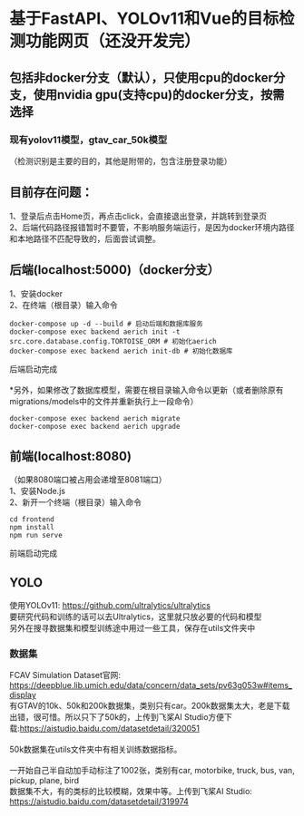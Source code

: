 # 基于FastAPI、YOLOv11和Vue的目标检测功能网页（还没开发完）
## 包括非docker分支（默认），只使用cpu的docker分支，使用nvidia gpu(支持cpu)的docker分支，按需选择
### 现有yolov11模型，gtav_car_50k模型
（检测识别是主要的目的，其他是附带的，包含注册登录功能）
## 目前存在问题：
1、登录后点击Home页，再点击click，会直接退出登录，并跳转到登录页\
2、后端代码路径报错暂时不要管，不影响服务端运行，是因为docker环境内路径和本地路径不匹配导致的，后面尝试调整。
## 后端(localhost:5000)（docker分支）
1、安装docker\
2、在终端（根目录）输入命令
```
docker-compose up -d --build # 启动后端和数据库服务
docker-compose exec backend aerich init -t src.core.database.config.TORTOISE_ORM # 初始化aerich
docker-compose exec backend aerich init-db # 初始化数据库

```
后端启动完成\
\
*另外，如果修改了数据库模型，需要在根目录输入命令以更新（或者删除原有migrations/models中的文件并重新执行上一段命令）
```
docker-compose exec backend aerich migrate
docker-compose exec backend aerich upgrade
```
## 前端(localhost:8080)
（如果8080端口被占用会递增至8081端口）\
1、安装Node.js\
2、新开一个终端（根目录）输入命令
```
cd frontend
npm install
npm run serve
```
前端启动完成
## YOLO
使用YOLOv11: https://github.com/ultralytics/ultralytics \
要研究代码和训练的话可以去Ultralytics，这里就只放必要的代码和模型\
另外在搜寻数据集和模型训练途中用过一些工具，保存在utils文件夹中
### 数据集
FCAV Simulation Dataset官网: https://deepblue.lib.umich.edu/data/concern/data_sets/pv63g053w#items_display \
有GTAV的10k、50k和200k数据集，类别只有car。200k数据集太大，老是下载出错，很可惜。所以只下了50k的，上传到飞桨AI Studio方便下载:https://aistudio.baidu.com/datasetdetail/320051  \
\
50k数据集在utils文件夹中有相关训练数据指标。\
\
一开始自己半自动加手动标注了1002张，类别有car, motorbike, truck, bus, van, pickup, plane, bird\
数据集不大，有的类标的比较模糊，效果中等。上传到飞桨AI Studio: https://aistudio.baidu.com/datasetdetail/319974
